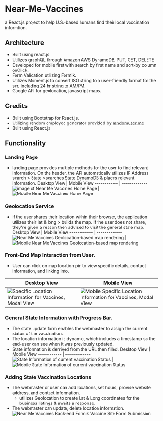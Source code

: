 # Near-Me-Vaccines
a React.js project to help U.S.-based humans find their local vaccination informtion.

## Architecture
*   Built using react.js
*   Utilizes graphQL through Amazon AWS DynamoDB. PUT, GET, DELETE
*   Developed for mobile first with search by first name and sort-by column onClick.
*   Form Validation utilizing Formik.
*   Utilizes Moment.js to convert ISO string to a user-friendly format for the ser, including 24 hr string to AM/PM.
*   Google API for geolocation, javascript maps.


## Credits
*   Built using Bootstrap for React.js.
*   Utilizing random employee generator provided by [randomuser.me](https://randomuser.me/api/)
*   Built using React.js

## Functionality
### Landing Page
*   landing page provides multiple methods for the user to find relevant information. On the header, the API automatically utilizes IP Address search > State >searches State DynamoDB & places relevant information.
Desktop View | Mobile View
------------ | -------------
![image of Near Me Vaccines Home Page](public/NearMe-Home.png) | ![Mobile Near Me Vaccines Home Page](public/NearMe-Home.png)

### Geolocation Service
*   If the user shares their location within their browser, the application utilizes their lat & long > builds the map. If the user does not share, they're given a reason then advised to visit the general state map.
Desktop View | Mobile View
------------ | -------------
![Near Me Vaccines Geolocation-based map rendering](public/NearMe-Local-Map.png) | ![Mobile Near Me Vaccines Geolocation-based map rendering](public/NearMe-Mobile-Local-Map.png)

### Front-End Map Interaction from User.
*   User can click on map location pin to view specific details, contact information, and linking info.

Desktop View | Mobile View
------------ | -------------
![Specific Location Information for Vaccines, Modal View](public/NearMe-Modal.png) | ![Mobile Specific Location Information for Vaccines, Modal View](public/NearMe--Mobile-Modal.png)
### General State Information with Progress Bar.
*   The state update form enables the webmaster to assign the current status of the vaccination.
*   The location information is dynamic, which includes a timestamp so the end-user can see when it was previously updated.
*   State information is derrived from the URL then filled.
Desktop View | Mobile View
------------ | -------------
![State Information of current vaccination Status](public/NearMe-State-Info.png) | ![Mobile State Information of current vaccination Status](public/NearMe-Mobile-State-Info.png)

### Adding State Vaccination Locations
*   The webmaster or user can add locations, set hours, provide website address, and contact information.
    *   utilizes Geolocation to create Lat & Long coordinates for the business listings & awaits a response.
*   The webmaster can update, delete location information.
![Near Me Vaccines Back-end Formik Vaccine Site Form Submission](public/NearMe-Locations.png)

